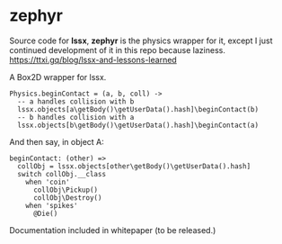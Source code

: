 # zephyr
Source code for __lssx__, __zephyr__ is the physics wrapper for it, except I just continued development of it in this repo because laziness.
<https://ttxi.gq/blog/lssx-and-lessons-learned>

A Box2D wrapper for lssx.

```moon
Physics.beginContact = (a, b, coll) ->
  -- a handles collision with b
  lssx.objects[a\getBody()\getUserData().hash]\beginContact(b)
  -- b handles collision with a
  lssx.objects[b\getBody()\getUserData().hash]\beginContact(a)
```
And then say, in object A:
```moon
beginContact: (other) =>
  collObj = lssx.objects[other\getBody()\getUserData().hash]
  switch collObj.__class
    when 'coin'
      collObj\Pickup()
      collObj\Destroy()
    when 'spikes'
      @Die()
``` 

Documentation included in whitepaper (to be released.)
